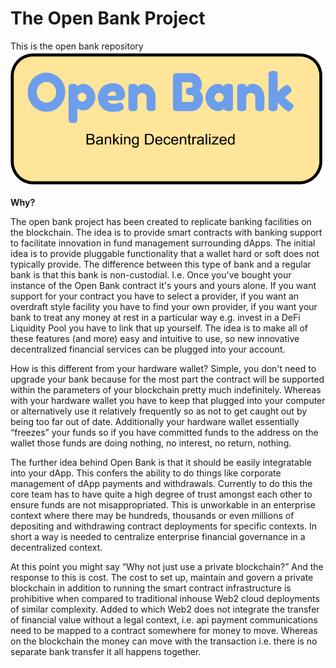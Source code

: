 # The Open Bank Project
This is the open bank repository
![Open Bank](https://github.com/Block-Star-Logic/open-bank/blob/4febac0d7ebd954b81114efef05f1f6c63cad3dc/images/Open%20Bank%20Logo.png)

**Why?**

The open bank project has been created to replicate banking facilities on the blockchain. The idea is to provide smart contracts with banking support to facilitate innovation
in fund management surrounding dApps. The initial idea is to provide pluggable functionality that a wallet hard or soft does not typically provide. The difference between this 
type of bank and a regular bank is that this bank is non-custodial. I.e. Once you've bought your instance of the Open Bank contract it's yours and yours alone. If you want support
for your contract you have to select a provider, if you want an overdraft style facility you have to find your own provider, if you want your bank to treat any money at rest in 
a particular way e.g. invest in a DeFi Liquidity Pool you have to link that up yourself. The idea is to make all of these features (and more) easy and intuitive to use, so new innovative 
decentralized financial services can be plugged into your account. 

How is this different from your hardware wallet? Simple, you don't need to upgrade your bank because for the most part the contract will be supported within the parameters of your blockchain pretty much indefinitely. Whereas with your hardware wallet you have to keep that plugged into your computer or alternatively use it relatively frequently so as not to get caught out by being too far out of date. Additionally your hardware wallet essentially “freezes” your funds so if you have committed funds to the address on the wallet those funds are doing nothing, no interest, no return, nothing. 

The further idea behind Open Bank is that it should be easily integratable into your dApp. This confers the ability to do things like corporate management of dApp payments and withdrawals. Currently to do this the core team has to have quite a high degree of trust amongst each other to ensure funds are not misappropriated. This is unworkable in an enterprise context where there may be hundreds, thousands or even millions of depositing and withdrawing contract deployments for specific contexts. In short a way is needed to centralize enterprise financial governance in a decentralized context. 

At this point you might say “Why not just use a private blockchain?” And the response to this is cost. The cost to set up, maintain and govern a private blockchain in addition to running the smart contract infrastructure is prohibitive when compared to traditional inhouse Web2 cloud deployments of similar complexity. Added to which Web2 does not integrate the transfer of financial value without a legal context, i.e. api payment communications need to be mapped to a contract somewhere for money to move. Whereas on the blockchain the money can move with the transaction i.e. there is no separate bank transfer it all happens together.  
